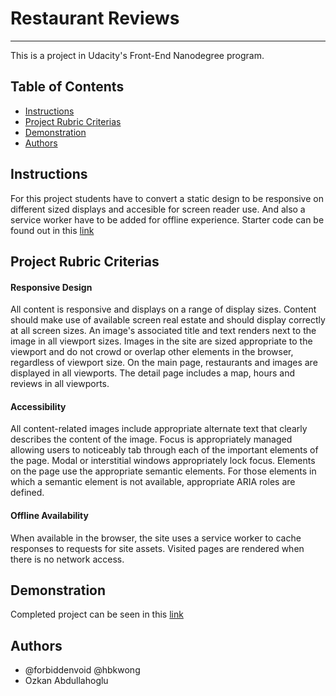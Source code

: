 # Restaurant Reviews
---
This is a project in Udacity's Front-End Nanodegree program.

## Table of Contents

* [Instructions](#instructions)
* [Project Rubric Criterias](#project-rubric-criterias)
* [Demonstration](#demonstration)
* [Authors](#authors)

## Instructions

For this project students have to convert a static design to be responsive on different sized displays and accesible for screen reader use. And also a service worker have to be added for offline experience. Starter code can be found out in this  [link](https://github.com/udacity/mws-restaurant-stage-1)

## Project Rubric Criterias

#### Responsive Design
All content is responsive and displays on a range of display sizes.
Content should make use of available screen real estate and should display correctly at all screen sizes.
An image's associated title and text renders next to the image in all viewport sizes.
Images in the site are sized appropriate to the viewport and do not crowd or overlap other elements in the browser, regardless of viewport size.
On the main page, restaurants and images are displayed in all viewports. The detail page includes a map, hours and reviews in all viewports.

#### Accessibility
All content-related images include appropriate alternate text that clearly describes the content of the image.
Focus is appropriately managed allowing users to noticeably tab through each of the important elements of the page. Modal or interstitial windows appropriately lock focus.
Elements on the page use the appropriate semantic elements. For those elements in which a semantic element is not available, appropriate ARIA roles are defined.

#### Offline Availability
When available in the browser, the site uses a service worker to cache responses to requests for site assets. Visited pages are rendered when there is no network access.

## Demonstration
Completed project can be seen in this  [link](https://ozkanabdullahoglu.github.io/mws-restaurant-stage-1/)

## Authors
* @forbiddenvoid @hbkwong
* Ozkan Abdullahoglu






